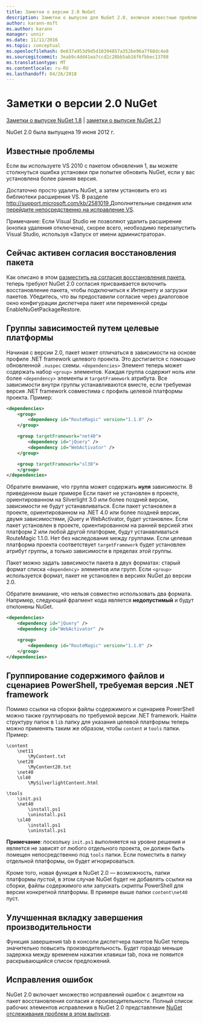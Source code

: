 ```yaml
---
title: Заметки о версии 2.0 NuGet
description: Заметки о выпуске для NuGet 2.0, включая известные проблемы, исправленные ошибки, добавленные функции и DCR.
author: karann-msft
ms.author: karann
manager: unnir
ms.date: 11/11/2016
ms.topic: conceptual
ms.openlocfilehash: 0e637a953d9d5d10394857a352be96a7f68dc4e8
ms.sourcegitcommit: 3eab9c4dd41ea7ccd2c28bb5ab16f6fbbec13708
ms.translationtype: MT
ms.contentlocale: ru-RU
ms.lasthandoff: 04/26/2018
---
```

# <a name="nuget-20-release-notes"></a>Заметки о версии 2.0 NuGet

[Заметки о выпуске NuGet 1.8](../release-notes/nuget-1.8.md) | [заметки о выпуске NuGet 2.1](../release-notes/nuget-2.1.md)

NuGet 2.0 была выпущена 19 июня 2012 г.

## <a name="known-installation-issue"></a>Известные проблемы
Если вы используете VS 2010 с пакетом обновления 1, вы можете столкнуться ошибка установки при попытке обновить NuGet, если у вас установлена более ранняя версия.

Достаточно просто удалить NuGet, а затем установить его из библиотеки расширения VS.  В разделе [ http://support.microsoft.com/kb/2581019 ](http://support.microsoft.com/kb/2581019) Дополнительные сведения или [перейдите непосредственно на исправление VS](http://bit.ly/vsixcertfix).

Примечание: Если Visual Studio не позволяют удалить расширение (кнопка удаления отключена), скорее всего, необходимо перезапустить Visual Studio, используя «Запуск от имени администратора».

## <a name="package-restore-consent-is-now-active"></a>Сейчас активен согласия восстановления пакета

Как описано в этом [разместить на согласия восстановления пакета](http://blog.nuget.org/20120518/package-restore-and-consent.html), теперь требуют NuGet 2.0 согласия присваивается включить восстановление пакета, чтобы подключиться к Интернету и загрузки пакетов. Убедитесь, что вы предоставили согласие через диалоговое окно конфигурации диспетчера пакет или переменной среды EnableNuGetPackageRestore.

## <a name="group-dependencies-by-target-frameworks"></a>Группы зависимостей путем целевые платформы

Начиная с версии 2.0, пакет может отличаться в зависимости на основе профиле .NET framework целевого проекта. Это достигается с помощью обновленной `.nuspec` схемы. `<dependencies>` Элемент теперь может содержать набор `<group>` элементов. Каждая группа содержит ноль или более `<dependency>` элементы и `targetFramework` атрибута. Все зависимости внутри группы устанавливаются вместе, если требуемая версия .NET framework совместима с профиль целевой платформы проекта. Пример:

```xml
<dependencies>
    <group>
        <dependency id="RouteMagic" version="1.1.0" />
    </group>

    <group targetFramework="net40">
        <dependency id="jQuery" />
        <dependency id="WebActivator" />
    </group>

    <group targetFramework="sl30">
    </group>
</dependencies>
```

Обратите внимание, что группа может содержать **нуля** зависимости. В приведенном выше примере Если пакет не установлен в проекте, ориентированном на Silverlight 3.0 или более поздней версии, зависимости не будут устанавливаться. Если пакет установлен в проекте, ориентированном на .NET 4.0 или более поздней версии, двумя зависимостями, jQuery и WebActivator, будет установлен.  Если пакет установлен в проекте, ориентированном на ранней версией этих платформ 2 или любой другой платформе, будут устанавливаться RouteMagic 1.1.0. Нет без наследования между группами. Если целевая платформа проекта соответствует `targetFramework` будет установлен атрибут группы, а только зависимости в пределах этой группы.

Пакет можно задать зависимости пакета в двух форматах: старый формат списка `<dependency>` элементов или групп. Если `<group>` используется формат, пакет не установлен в версиях NuGet до версии 2.0.

Обратите внимание, что нельзя совместно использовать два формата. Например, следующий фрагмент кода является **недопустимый** и будут отклонены NuGet.

```xml
<dependencies>
    <dependency id="jQuery" />
    <dependency id="WebActivator" />

    <group>
        <dependency id="RouteMagic" version="1.1.0" />
    </group>
</dependencies>
```

## <a name="grouping-content-files-and-powershell-scripts-by-target-framework"></a>Группирование содержимого файлов и сценариев PowerShell, требуемая версия .NET framework

Помимо ссылки на сборки файлы содержимого и сценариев PowerShell можно также группировать по требуемой версии .NET framework. Найти структуру папок в `lib` папку для указания целевой платформы теперь можно применять таким же образом, чтобы `content` и `tools` папки. Пример:

    \content
        \net11
            \MyContent.txt
        \net20
            \MyContent20.txt
        \net40
        \sl40
            \MySilverlightContent.html

    \tools
        \init.ps1
        \net40
            \install.ps1
            \uninstall.ps1
        \sl40
            \install.ps1
            \uninstall.ps1

**Примечание**: поскольку `init.ps1` выполняется на уровне решения и является не зависят от любого отдельного проекта, он должен быть помещен непосредственно под `tools` папки. Если поместить в папку отдельной платформы, он будет игнорироваться.

Кроме того, новая функция в NuGet 2.0 — возможность, папки платформы *пустой*, в этом случае NuGet будет не добавлять ссылки на сборки, файлы содержимого или запускать скрипты PowerShell для версии конкретной платформы. В примере выше папки `content\net40` пуст.

## <a name="improved-tab-completion-performance"></a>Улучшенная вкладку завершения производительности
Функция завершения tab в консоли диспетчера пакетов NuGet теперь значительно повысить производительность. Будет гораздо меньше задержка между временем нажатии клавиши tab, пока не появится раскрывающийся список предложений.

## <a name="bug-fixes"></a>Исправления ошибок
NuGet 2.0 включает множество исправлений ошибок с акцентом на пакет восстановления согласия и производительности.
Полный список рабочих элементов исправления в NuGet 2.0 представление [NuGet отслеживания проблем в этом выпуске](http://nuget.codeplex.com/workitem/list/advanced?keyword=&status=Closed&type=All&priority=All&release=NuGet%202.0&assignedTo=All&component=All&sortField=Votes&sortDirection=Descending&page=0).
